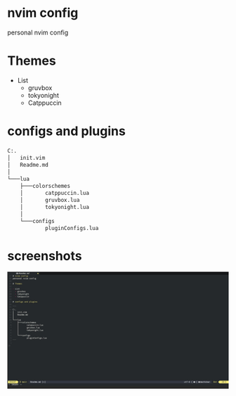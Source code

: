 # nvim config
personal nvim config

# Themes

- List
  - gruvbox
  - tokyonight
  - Catppuccin

# configs and plugins

``` 
C:.
│   init.vim
│   Readme.md
│
└───lua
    ├───colorschemes
    │       catppuccin.lua
    │       gruvbox.lua
    │       tokyonight.lua
    │
    └───configs
            pluginConfigs.lua
```
# screenshots
![screenshot 1](./screenshots/img1.jpg)

